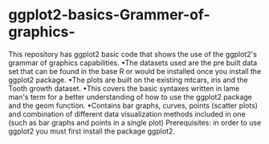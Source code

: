 # ggplot2-basics-Grammer-of-graphics-
This repository has ggplot2 basic code that shows the use of the ggplot2's grammar of graphics capabilities. •The datasets used are the pre built data set that can be found in the base R or would be installed once you install the ggplot2 package. •The plots are built on the existing mtcars, iris and the Tooth growth dataset. •This covers the basic syntaxes written in lame man's term for a better understanding of how to use the ggplot2 package and the geom function. •Contains bar graphs, curves, points (scatter plots) and combination of different data visualization methods included in one (such as bar graphs and points in a single plot)  Prerequisites: in order to use ggplot2 you must first install the package ggplot2.
